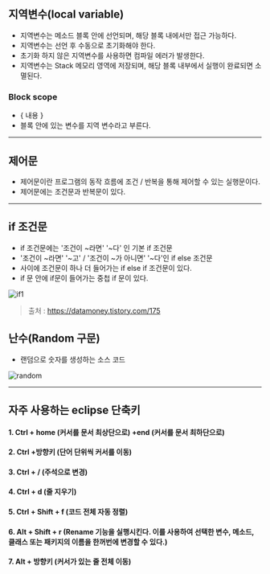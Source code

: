 ## 지역변수(local variable)
- 지역변수는 메소드 블록 안에 선언되며, 해당 블록 내에서만 접근 가능하다.
- 지역변수는 선언 후 수동으로 초기화해야 한다.
- 초기화 하지 않은 지역변수를 사용하면 컴파일 에러가 발생한다.
- 지역변수는 Stack 메모리 영역에 저장되며, 해당 블록 내부에서 실행이 완료되면 소멸된다.

### Block scope
- { 
	내용
	}
- 블록 안에 있는 변수를 지역 변수라고 부른다.

---
## 제어문 
- 제어문이란 프로그램의 동작 흐름에 조건 / 반복을 통해 제어할 수 있는 실행문이다.
- 제어문에는 조건문과 반복문이 있다.

---
## if 조건문

- if 조건문에는 '조건이 ~라면' '~다' 인 기본 if 조건문
- '조건이 ~라면' '~고' / '조건이 ~가 아니면' '~다'인 if else 조건문
- 사이에 조건문이 하나 더 들어가는 if else if 조건문이 있다.
- if 문 안에 if문이 들어가는 중첩 if 문이 있다.

![if1](https://github.com/LeeKangHo1/My-Java-study/assets/171015955/f529c04f-0c77-4277-9234-cd154085c1e1)


> 출처 : https://datamoney.tistory.com/175

## 난수(Random 구문)
- 랜덤으로 숫자를 생성하는 소스 코드

![random](https://github.com/LeeKangHo1/My-Java-study/assets/171015955/17a260ea-a737-4ef7-86ae-0b0aac084e75)

---

## 자주 사용하는 eclipse 단축키
#### 1. Ctrl + home (커서를 문서 최상단으로) +end (커서를 문서 최하단으로)
#### 2. Ctrl +방향키 (단어 단위씩 커서를 이동)
#### 3. Ctrl + / (주석으로 변경)
#### 4. Ctrl + d (줄 지우기)
#### 5. Ctrl + Shift + f (코드 전체 자동 정렬)
#### 6. Alt + Shift + r (Rename 기능을 실행시킨다. 이를 사용하여 선택한 변수, 메소드, 클래스 또는 패키지의 이름을 한꺼번에 변경할 수 있다.)
#### 7. Alt + 방향키 (커서가 있는 줄 전체 이동)
